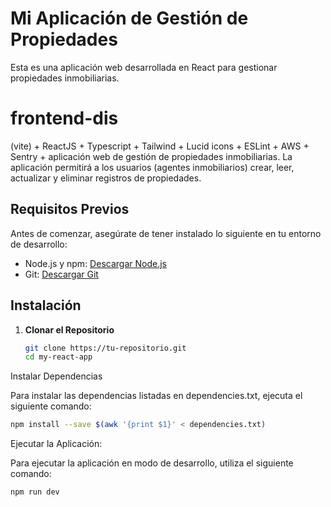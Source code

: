 # Mi Aplicación de Gestión de Propiedades

Esta es una aplicación web desarrollada en React para gestionar propiedades inmobiliarias.

# frontend-dis

(vite) + ReactJS + Typescript + Tailwind + Lucid icons + ESLint  + AWS + Sentry + aplicación web de gestión de propiedades inmobiliarias. La aplicación permitirá a los usuarios (agentes inmobiliarios) crear, leer, actualizar y eliminar registros de propiedades.

## Requisitos Previos

Antes de comenzar, asegúrate de tener instalado lo siguiente en tu entorno de desarrollo:

- Node.js y npm: [Descargar Node.js](https://nodejs.org/)
- Git: [Descargar Git](https://git-scm.com/)

## Instalación

1. **Clonar el Repositorio**

   ```bash
   git clone https://tu-repositorio.git
   cd my-react-app
   ```

Instalar Dependencias

Para instalar las dependencias listadas en dependencies.txt, ejecuta el siguiente comando:
   ```bash
   npm install --save $(awk '{print $1}' < dependencies.txt)
   ```

Ejecutar la Aplicación:

Para ejecutar la aplicación en modo de desarrollo, utiliza el siguiente comando:
   ```bash
   npm run dev
   ```